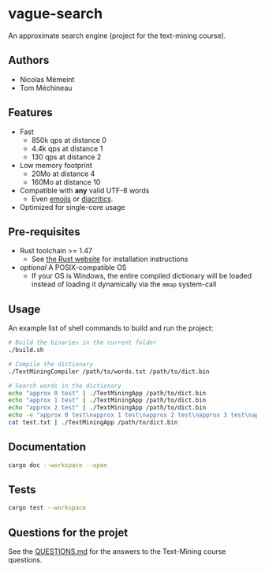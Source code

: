 # vague-search

An approximate search engine (project for the text-mining course).

## Authors

- Nicolas Mémeint
- Tom Méchineau

## Features

- Fast
  - 850k qps at distance 0
  - 4.4k qps at distance 1
  - 130 qps at distance 2
- Low memory footprint
  - 20Mo at distance 4
  - 160Mo at distance 10
- Compatible with **any** valid UTF-8 words
  - Even [emojis](https://en.wikipedia.org/wiki/Emoji) or [diacritics](https://en.wikipedia.org/wiki/Diacritic).
- Optimized for single-core usage

## Pre-requisites

- Rust toolchain >= 1.47
  - See [the Rust website](https://www.rust-lang.org/learn/get-started) for installation instructions
- *optional* A POSIX-compatible OS
  - If your OS is Windows, the entire compiled dictionary will be loaded
   instead of loading it dynamically via the `mmap` system-call

## Usage

An example list of shell commands to build and run the project:

```bash
# Build the binaries in the current folder
./build.sh

# Compile the dictionary
./TextMiningCompiler /path/to/words.txt /path/to/dict.bin

# Search words in the dictionary
echo "approx 0 test" | ./TextMiningApp /path/to/dict.bin
echo "approx 1 test" | ./TextMiningApp /path/to/dict.bin
echo "approx 2 test" | ./TextMiningApp /path/to/dict.bin
echo -e "approx 0 test\napprox 1 test\napprox 2 test\napprox 3 test\napprox 4 test" | ./TextMiningApp /path/to/dict.bin
cat test.txt | ./TextMiningApp /path/to/dict.bin
```

## Documentation

```bash
cargo doc --workspace --open
```

## Tests

```bash
cargo test --workspace
```

## Questions for the projet

See the [QUESTIONS.md](./QUESTIONS.md) for the answers to the Text-Mining course questions.
